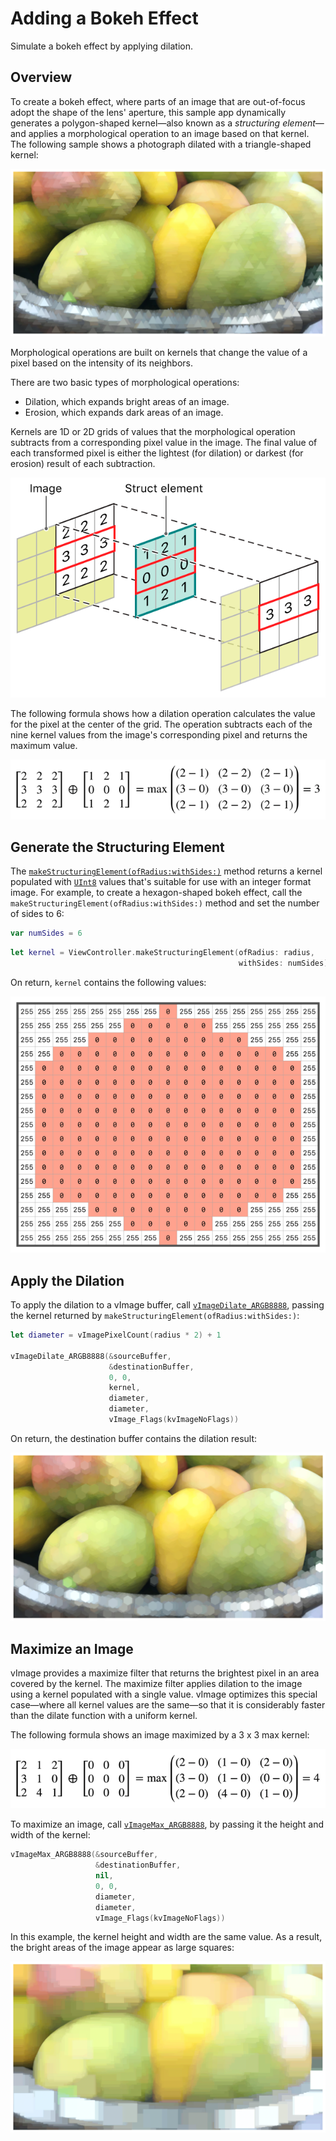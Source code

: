 # Adding a Bokeh Effect

Simulate a bokeh effect by applying dilation.

## Overview

To create a bokeh effect, where parts of an image that are out-of-focus adopt the shape of the lens' aperture, this sample app dynamically generates a polygon-shaped kernel—also known as a _structuring element_—and applies a morphological operation to an image based on that kernel. The following sample shows a photograph dilated with a triangle-shaped kernel:

![Photograph dilated using a three-sided dilation kernel.](Documentation/triangle_dilation_result_2x.png)

Morphological operations are built on kernels that change the value of a pixel based on the intensity of its neighbors. 

 There are two basic types of morphological operations:

* Dilation, which expands bright areas of an image.
* Erosion, which expands dark areas of an image.

Kernels are 1D or 2D grids of values that the morphological operation subtracts from a corresponding pixel value in the image. The final value of each transformed pixel is either the lightest (for dilation) or darkest (for erosion) result of each subtraction.

![Diagram showing a 3 by 3 dilation kernel centered over a source pixel, highlighting the new pixel value.](Documentation/morphology_diagram_2x.png)

The following formula shows how a dilation operation calculates the value for the pixel at the center of the grid. The operation subtracts each of the nine kernel values from the image's corresponding pixel and returns the maximum value.

![Formula that describes the result of dilating with a 3 by 3 kernel.](Documentation/dilation_formula_2x.png)

## Generate the Structuring Element

The [`makeStructuringElement(ofRadius:withSides:)`](x-source-tag://makeStructuringElement) method returns a kernel populated with [`UInt8`](https://developer.apple.com/documentation/swift/uint8) values that's suitable for use with an integer format image. For example, to create a hexagon-shaped bokeh effect, call the `makeStructuringElement(ofRadius:withSides:)` method and set the number of sides to 6:

``` swift
var numSides = 6
```
``` swift
let kernel = ViewController.makeStructuringElement(ofRadius: radius,
                                                   withSides: numSides)
```

On return, `kernel` contains the following values:

![Diagram showing dilation kernel containing a hexagon formed of elements containing zeros surrounded by elements containing 255.](Documentation/bokeh_kernel_2x.png)

## Apply the Dilation

To apply the dilation to a vImage buffer, call [`vImageDilate_ARGB8888`](https://developer.apple.com/documentation/accelerate/1545760-vimagedilate_argb8888), passing the kernel returned by `makeStructuringElement(ofRadius:withSides:)`:

``` swift
let diameter = vImagePixelCount(radius * 2) + 1

vImageDilate_ARGB8888(&sourceBuffer,
                      &destinationBuffer,
                      0, 0,
                      kernel,
                      diameter,
                      diameter,
                      vImage_Flags(kvImageNoFlags))
```

On return, the destination buffer contains the dilation result:

![Photograph dilated using a six-sided dilation kernel.](Documentation/hexagon_dilation_result_2x.png)

## Maximize an Image

vImage provides a maximize filter that returns the brightest pixel in an area covered by the kernel. The maximize filter applies dilation to the image using a kernel populated with a single value. vImage optimizes this special case—where all kernel values are the same—so that it is considerably faster than the dilate function with a uniform kernel. 

The following formula shows an image maximized by a 3 x 3 max kernel:

![Formula used to describe the result of maximizing with a 3 by 3 kernel.](Documentation/max_kernel_2x.png)

To maximize an image, call [`vImageMax_ARGB8888`](https://developer.apple.com/documentation/accelerate/1546943-vimagemax_argb8888), by passing it the height and width of the kernel:

``` swift
vImageMax_ARGB8888(&sourceBuffer,
                   &destinationBuffer,
                   nil,
                   0, 0,
                   diameter,
                   diameter,
                   vImage_Flags(kvImageNoFlags))
```

In this example, the kernel height and width are the same value. As a result, the bright areas of the image appear as large squares:

![Photograph maximized using a square kernel](Documentation/max_image_2x.png)
